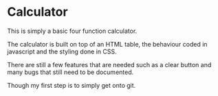 Calculator
==========

This is simply a basic four function calculator.

The calculator is built on top of an HTML table, the behaviour coded in javascript and the styling done in CSS.

There are still a few features that are needed such as a clear button and many bugs that still need to be documented.

Though my first step is to simply get onto git.
